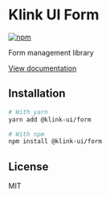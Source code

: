 # Klink UI Form

[![npm](https://img.shields.io/npm/dm/@klink-ui/form)](https://www.npmjs.com/package/@klink-ui/form)

Form management library

[View documentation](https://klink-ui.dev/)

## Installation

```bash
# With yarn
yarn add @klink-ui/form

# With npm
npm install @klink-ui/form
```

## License

MIT
